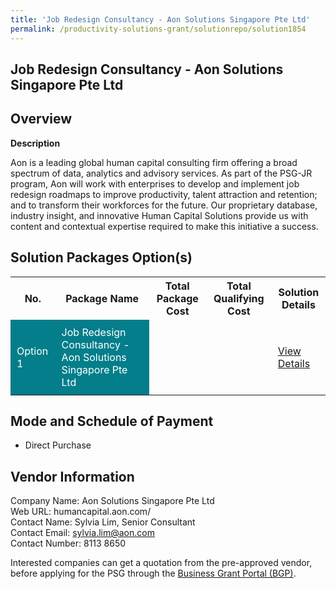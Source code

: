 ```yaml
---
title: 'Job Redesign Consultancy - Aon Solutions Singapore Pte Ltd'
permalink: /productivity-solutions-grant/solutionrepo/solution1854
---
```


## Job Redesign Consultancy - Aon Solutions Singapore Pte Ltd

## Overview

**Description**

Aon is a leading global human capital consulting firm offering a broad spectrum of data, analytics and advisory services. As part of the PSG-JR program, Aon will work with enterprises to develop and implement job redesign roadmaps to improve productivity, talent attraction and retention; and to transform their workforces for the future. Our proprietary database, industry insight, and innovative Human Capital Solutions provide us with content and contextual expertise required to make this initiative a success.

## Solution Packages Option(s)

<table>
<tr>
<th><b>No.</b></th>
<th><b>Package Name</b></th>
<th><b>Total Package Cost</b></th>
<th><b>Total Qualifying Cost</b></th>
<th><b>Solution Details</b></th>
</tr>
<tr>
<td style='padding: 10px; background-color: #037E8A; color: #FFFFFF;'>Option 1</td>
<td style='padding: 10px; background-color: #037E8A; color: #FFFFFF;'>Job Redesign Consultancy - Aon Solutions Singapore Pte Ltd</td>
<td style='padding: 10px;'> </td>
<td style='padding: 10px;'> </td>
<td style='padding: 10px;'><a href='/images/psg/CaseStudybyAonSolutionsSingaporePteLtd.pdf' target='_blank'>View Details</a></td>
</tr>
</table>

## Mode and Schedule of Payment

 - Direct Purchase

## Vendor Information

 Company Name: Aon Solutions Singapore Pte Ltd<br>Web URL: humancapital.aon.com/ <br>Contact Name: Sylvia Lim, Senior Consultant<br>Contact Email: sylvia.lim@aon.com <br>Contact Number:  8113 8650

Interested companies can get a quotation from the pre-approved vendor, before applying for the PSG through the <a href='https://www.businessgrants.gov.sg/' target='_blank' rel='noopener'>Business Grant Portal (BGP)</a>.

<script src="/jquery/resize-tables.js"></script>
